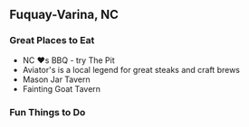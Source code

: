 ## Fuquay-Varina, NC

### Great Places to Eat

- NC :heart:s BBQ - try The Pit 
- Aviator's is a local legend for great steaks and craft brews
- Mason Jar Tavern
- Fainting Goat Tavern

### Fun Things to Do
